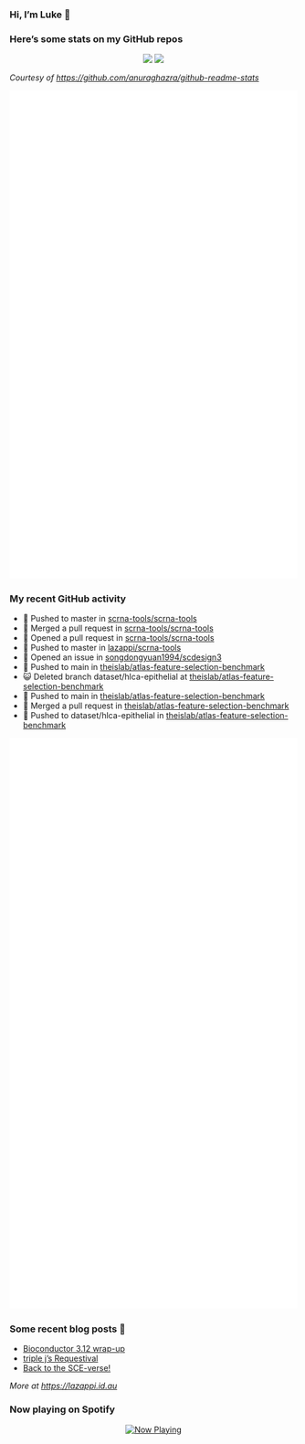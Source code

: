 
<!-- README.md is generated from README.Rmd. Please edit that file -->

### Hi, I’m Luke 👋

<!--
**lazappi/lazappi** is a ✨ _special_ ✨ repository because its `README.md` (this file) appears on your GitHub profile.

Here are some ideas to get you started:

- 🔭 I’m currently working on ...
- 🌱 I’m currently learning ...
- 👯 I’m looking to collaborate on ...
- 🤔 I’m looking for help with ...
- 💬 Ask me about ...
- 📫 How to reach me: ...
- 😄 Pronouns: ...
- ⚡ Fun fact: ...
-->

### Here’s some stats on my GitHub repos

<p align="center">
<img src="https://github-readme-stats.vercel.app/api?username=lazappi&count_private=true&show_icons=true&theme=buefy&hide_title=True">
<img src="https://github-readme-stats.vercel.app/api/top-langs/?username=lazappi&hide=html&theme=buefy&layout=compact">
</p>

*Courtesy of <https://github.com/anuraghazra/github-readme-stats>*

<p align="center" style="width:100%;">
<img src="https://github.com/lazappi/lazappi/raw/main/github-intro.svg">
</p>

### My recent GitHub activity

- 📨 Pushed to master in
  [scrna-tools/scrna-tools](https://github.com/scrna-tools/scrna-tools)
- 🎉 Merged a pull request in
  [scrna-tools/scrna-tools](https://github.com/scrna-tools/scrna-tools)
- 🤔 Opened a pull request in
  [scrna-tools/scrna-tools](https://github.com/scrna-tools/scrna-tools)
- 📨 Pushed to master in
  [lazappi/scrna-tools](https://github.com/lazappi/scrna-tools)
- 🤔 Opened an issue in
  [songdongyuan1994/scdesign3](https://github.com/songdongyuan1994/scdesign3)
- 📨 Pushed to main in
  [theislab/atlas-feature-selection-benchmark](https://github.com/theislab/atlas-feature-selection-benchmark)
- 😺 Deleted branch dataset/hlca-epithelial at
  [theislab/atlas-feature-selection-benchmark](https://github.com/theislab/atlas-feature-selection-benchmark)
- 📨 Pushed to main in
  [theislab/atlas-feature-selection-benchmark](https://github.com/theislab/atlas-feature-selection-benchmark)
- 🎉 Merged a pull request in
  [theislab/atlas-feature-selection-benchmark](https://github.com/theislab/atlas-feature-selection-benchmark)
- 📨 Pushed to dataset/hlca-epithelial in
  [theislab/atlas-feature-selection-benchmark](https://github.com/theislab/atlas-feature-selection-benchmark)

<p align="center" style="width:100%;">
<img src="https://github.com/lazappi/lazappi/raw/main/github-status.svg">
</p>

### Some recent blog posts 📝

- [Bioconductor 3.12
  wrap-up](https://lazappi.id.au/posts/2020-10-30-bioconductor-3-12-wrap-up/index.html)
- [triple j’s
  Requestival](https://lazappi.id.au/posts/2020-07-11-requestival/index.html)
- [Back to the
  SCE-verse!](https://lazappi.id.au/posts/2020-05-12-back-to-the-sce-verse/index.html)

*More at <https://lazappi.id.au>*

<!-- ### My latest tweet 👇 and retweet 👉 -->

### Now playing on Spotify

<p align="center">
<a href="https://now-playing-profile.lazappi.vercel.app/now-playing?open">
<img src="https://now-playing-profile.lazappi.vercel.app/now-playing" width="256" height="64" alt="Now Playing">
</a>
</p>
